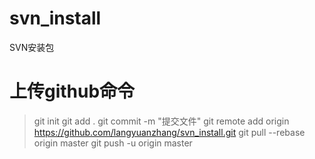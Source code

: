 # svn_install
SVN安装包

# 上传github命令
> git init
> git add .
> git commit -m "提交文件"
> git remote add origin https://github.com/langyuanzhang/svn_install.git
> git pull --rebase origin master
> git push -u origin master